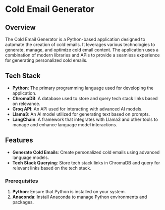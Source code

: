 # Cold Email Generator

## Overview

The Cold Email Generator is a Python-based application designed to automate the creation of cold emails. It leverages various technologies to generate, manage, and optimize cold email content. The application uses a combination of modern libraries and APIs to provide a seamless experience for generating personalized cold emails.

## Tech Stack

- **Python**: The primary programming language used for developing the application.
- **ChromaDB**: A database used to store and query tech stack links based on relevance.
- **Groq API**: An API used for interacting with advanced AI models.
- **Llama3**: An AI model utilized for generating text based on prompts.
- **LangChain**: A framework that integrates with Llama3 and other tools to manage and enhance language model interactions.

## Features

- **Generate Cold Emails**: Create personalized cold emails using advanced language models.
- **Tech Stack Querying**: Store tech stack links in ChromaDB and query for relevant links based on the tech stack.

### Prerequisites

1. **Python**: Ensure that Python is installed on your system.
2. **Anaconda**: Install Anaconda to manage Python environments and packages.

